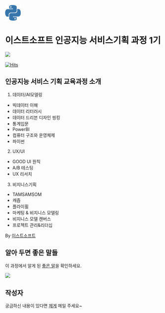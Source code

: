 <img src="image/python-color.svg" alt="mypy logo" width="50px"/>

이스트소프트 인공지능 서비스기획 과정 1기
=======================================

<img src="https://capsule-render.vercel.app/api?type=waving&color=auto&height=200&section=header&text=Welcome%20My%20Github!&fontSize=60" />

[![Hits](https://hits.seeyoufarm.com/api/count/incr/badge.svg?url=https%3A%2F%2Fgithub.com%2Faiexplorer515%2Fwassup_white&count_bg=%2379C83D&title_bg=%23555555&icon=&icon_color=%23E7E7E7&title=hits&edge_flat=false)](https://hits.seeyoufarm.com)   


인공지능 서비스 기획 교육과정 소개
---------------
1. 데이터/AI모델링
- 빅데이터 이해
- 데이터 리터러시
- 데이터 드리븐 디자인 씽킹
- 통계입문
- PowerBI
- 컴퓨터 구조와 운영체제
- 파이썬

2. UX/UI
- GOOD UI 원칙
- A/B 테스팅
- UX 리서치

3. 비지니스기획
- TAMSAMSOM
- 캐즘
- 플라이휠
- 마케팅 & 비지니스 모델링
- 비지니스 모델 캔버스
- 프로젝트 관리&리더십

By [이스트소프트](https://m.estsoft.ai/)
           



알아 두면 좋은 말들 
---------------

이 과정에서 알게 된 [좋은 말](https://www.notion.so/oreumi/5d0c977a69cd4f3e8b70599aa91b83a1)을 확인하세요.

<a href="https://opgc.me/#/users/aiexplorer515" target="_blank"><img src="https://api.opgc.me/githubs/users/aiexplorer515/tag/?theme=basic" /></a>


작성자 
---------------

궁금하신 내용이 있다면 [제게](<white2d@naver.com>)  메일 주세요~
